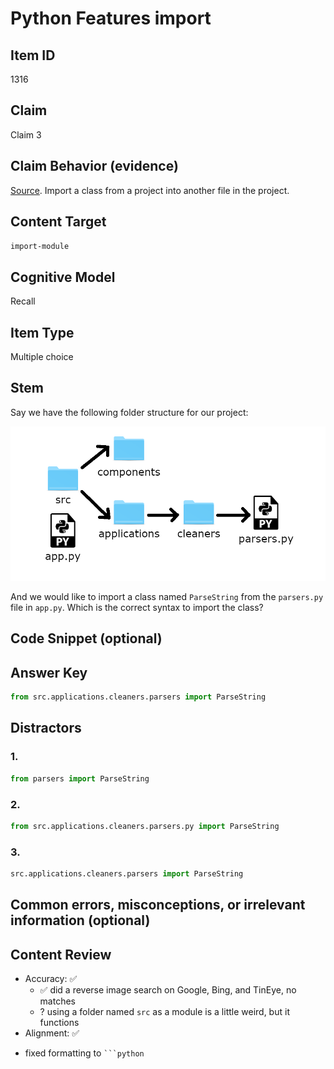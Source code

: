 # Python Features import

## Item ID
1316

## Claim
Claim 3

## Claim Behavior (evidence)

[Source](https://docs.python.org/3/tutorial/modules.html#packages). Import a class from a project into another file in the project.

## Content Target
`import-module`

## Cognitive Model 

Recall

## Item Type
Multiple choice

## Stem
Say we have the following folder structure for our project:

<img src="triplebyte_file_ex.png"/>

And we would like to import a class named `ParseString` from the `parsers.py` file in `app.py`. Which is the correct syntax to import the class?

## Code Snippet (optional)

## Answer Key

```python
from src.applications.cleaners.parsers import ParseString
```

## Distractors 

### 1.
```python
from parsers import ParseString
```

### 2.
```python
from src.applications.cleaners.parsers.py import ParseString
```

### 3.
```python
src.applications.cleaners.parsers import ParseString
```

## Common errors, misconceptions, or irrelevant information (optional)

## Content Review

- Accuracy: ✅
    - ✅ did a reverse image search on Google, Bing, and TinEye, no matches
    - ? using a folder named `src` as a module is a little weird, but it functions
- Alignment: ✅

* fixed formatting to ` ```python `
